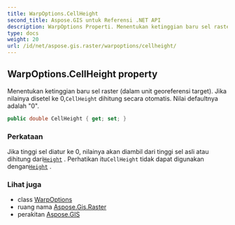 ```yaml
---
title: WarpOptions.CellHeight
second_title: Aspose.GIS untuk Referensi .NET API
description: WarpOptions Properti. Menentukan ketinggian baru sel raster dalam unit georeferensi target. Jika nilainya disetel ke 0CellHeight dihitung secara otomatis. Nilai defaultnya adalah 0.
type: docs
weight: 20
url: /id/net/aspose.gis.raster/warpoptions/cellheight/
---
```

## WarpOptions.CellHeight property

Menentukan ketinggian baru sel raster (dalam unit georeferensi target). Jika nilainya disetel ke 0,`CellHeight` dihitung secara otomatis. Nilai defaultnya adalah "0".

```csharp
public double CellHeight { get; set; }
```

### Perkataan

Jika tinggi sel diatur ke 0, nilainya akan diambil dari tinggi sel asli atau dihitung dari[`Height`](../height/) . Perhatikan itu`CellHeight` tidak dapat digunakan dengan[`Height`](../height/) .

### Lihat juga

* class [WarpOptions](../)
* ruang nama [Aspose.Gis.Raster](../../warpoptions/)
* perakitan [Aspose.GIS](../../../)


